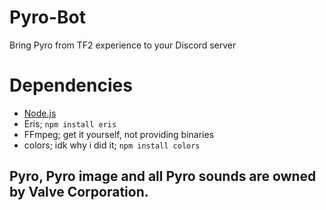 # Pyro-Bot
Bring Pyro from TF2 experience to your Discord server
# Dependencies
- [Node.js](https://nodejs.org)
- Eris; `npm install eris`
- FFmpeg; get it yourself, not providing binaries
- colors; idk why i did it; `npm install colors`
## Pyro, Pyro image and all Pyro sounds are owned by Valve Corporation.